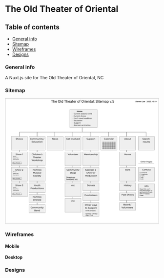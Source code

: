 # The Old Theater of Oriental
## Table of contents
* [General info](#general-info)
* [Sitemap](#sitemap)
* [Wireframes](#wireframes)
* [Designs](#designs)


### General info
A Nuxt.js site for The Old Theater of Oriental, NC

### Sitemap
![](sitemap/old-theater-sitemap.png)

### Wireframes

#### Mobile


#### Desktop


### Designs